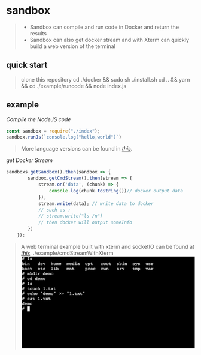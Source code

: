# sandbox
> + Sandbox can compile and run code in Docker and return the results
> + Sandbox can also get docker stream and with Xterm can quickly build a web version of the terminal

## quick start
> clone this repository
> cd ./docker && sudo sh ./install.sh
> cd .. && yarn && cd ./example/runcode && node index.js

## example
_Compile the NodeJS code_

``` javascript
const sandbox = require("./index");
sandbox.runJs(`console.log("hello,world")`)
```
> More language versions can be found in *[this](./example/runCode)*.

_get Docker Stream_
``` javascript
sandboxs.getSandbox().then(sandbox => {
        sandbox.getCmdStream().then(stream => {
            stream.on('data', (chunk) => {
                console.log(chunk.toString())// docker output data
            });
            stream.write(data); // write data to docker
            // such as :
            // stream.write("ls /n")
            // then docker will output someInfo
        })
    });
```
> A web terminal example built with xterm and socketIO can be found at  *[this](./example/cmdStreamWithXterm)*.
> ./example/cmdStreamWithXterm
> ![image](./images/webTerminal.png)
